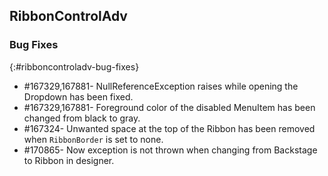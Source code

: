 ## RibbonControlAdv

### Bug Fixes
{:#ribboncontroladv-bug-fixes}

* \#167329,167881- NullReferenceException raises while opening the Dropdown has been fixed.
* \#167329,167881- Foreground color of the disabled MenuItem has been changed from black to gray.
* \#167324- Unwanted space at the top of the Ribbon has been removed when `RibbonBorder` is set to none.
* \#170865- Now exception is not thrown when changing from Backstage to Ribbon in designer.